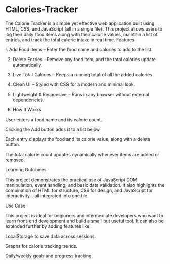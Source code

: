 # Calories-Tracker
The Calorie Tracker is a simple yet effective web application built using HTML, CSS, and JavaScript (all in a single file). This project allows users to log their daily food items along with their calorie values, maintain a list of entries, and track the total calorie intake in real time.
Features

!. Add Food Items – Enter the food name and calories to add to the list.

2. Delete Entries – Remove any food item, and the total calories update automatically.

3. Live Total Calories – Keeps a running total of all the added calories.

4. Clean UI – Styled with CSS for a modern and minimal look.

5. Lightweight & Responsive – Runs in any browser without external dependencies.

6. How It Works

User enters a food name and its calorie count.

Clicking the Add button adds it to a list below.

Each entry displays the food and its calorie value, along with a delete button.

The total calorie count updates dynamically whenever items are added or removed.

Learning Outcomes

This project demonstrates the practical use of JavaScript DOM manipulation, event handling, and basic data validation. It also highlights the combination of HTML for structure, CSS for design, and JavaScript for interactivity—all integrated into one file.

Use Case

This project is ideal for beginners and intermediate developers who want to learn front-end development and build a small but useful tool. It can also be extended further by adding features like:

LocalStorage to save data across sessions.

Graphs for calorie tracking trends.

Daily/weekly goals and progress tracking.
